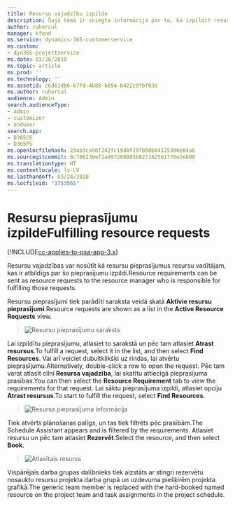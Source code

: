 ```yaml
---
title: Resursu vajadzību izpilde
description: Šajā tēmā ir sniegta informācija par to, kā izpildīt resursu vajadzības.
author: ruhercul
manager: kfend
ms.service: dynamics-365-customerservice
ms.custom:
- dyn365-projectservice
ms.date: 03/28/2019
ms.topic: article
ms.prod: ''
ms.technology: ''
ms.assetid: c6d61db6-b7f4-4b88-b894-b422c9fbf03d
ms.author: ruhercul
audience: Admin
search.audienceType:
- admin
- customizer
- enduser
search.app:
- D365CE
- D365PS
ms.openlocfilehash: 23ab3ca56f242fc1940f29fb50b04125300e04ab
ms.sourcegitcommit: 8c786230ef2a497280885b827162561776e2eb00
ms.translationtype: HT
ms.contentlocale: lv-LV
ms.lasthandoff: 03/24/2020
ms.locfileid: "3753565"
---
```

# <a name="fulfilling-resource-requests"></a><span data-ttu-id="08201-103">Resursu pieprasījumu izpilde</span><span class="sxs-lookup"><span data-stu-id="08201-103">Fulfilling resource requests</span></span>

[!INCLUDE[cc-applies-to-psa-app-3.x](../includes/cc-applies-to-psa-app-3x.md)]

<span data-ttu-id="08201-104">Resursu vajadzības var nosūtīt kā resursu pieprasījumus resursu vadītājam, kas ir atbildīgs par šo pieprasījumu izpildi.</span><span class="sxs-lookup"><span data-stu-id="08201-104">Resource requirements can be sent as resource requests to the resource manager who is responsible for fulfilling those requests.</span></span>

<span data-ttu-id="08201-105">Resursu pieprasījumi tiek parādīti saraksta veidā skatā **Aktīvie resursu pieprasījumi**.</span><span class="sxs-lookup"><span data-stu-id="08201-105">Resource requests are shown as a list in the **Active Resource Requests** view.</span></span>

> ![Resursu pieprasījumu saraksts](media/Resource-Management-image59.png)

<span data-ttu-id="08201-107">Lai izpildītu pieprasījumu, atlasiet to sarakstā un pēc tam atlasiet **Atrast resursus**.</span><span class="sxs-lookup"><span data-stu-id="08201-107">To fulfill a request, select it in the list, and then select **Find Resources**.</span></span> <span data-ttu-id="08201-108">Vai arī veiciet dubultklikšķi uz rindas, lai atvērtu pieprasījumu.</span><span class="sxs-lookup"><span data-stu-id="08201-108">Alternatively, double-click a row to open the request.</span></span> <span data-ttu-id="08201-109">Pēc tam varat atlasīt cilni **Resursa vajadzība**, lai skatītu attiecīgā pieprasījuma prasības.</span><span class="sxs-lookup"><span data-stu-id="08201-109">You can then select the **Resource Requirement** tab to view the requirements for that request.</span></span> <span data-ttu-id="08201-110">Lai sāktu pieprasījuma izpildi, atlasiet opciju **Atrast resursus**.</span><span class="sxs-lookup"><span data-stu-id="08201-110">To start to fulfill the request, select **Find Resources**.</span></span>

> ![Resursa pieprasījuma informācija](media/Resource-Management-image60.png)

<span data-ttu-id="08201-112">Tiek atvērts plānošanas palīgs, un tas tiek filtrēts pēc prasībām.</span><span class="sxs-lookup"><span data-stu-id="08201-112">The Schedule Assistant appears and is filtered by the requirements.</span></span> <span data-ttu-id="08201-113">Atlasiet resursu un pēc tam atlasiet **Rezervēt**.</span><span class="sxs-lookup"><span data-stu-id="08201-113">Select the resource, and then select **Book**.</span></span>

> ![Atlasītais resurss](media/Resource-Management-image61.png)

<span data-ttu-id="08201-115">Vispārējais darba grupas dalībnieks tiek aizstāts ar stingri rezervētu nosauktu resursu projekta darba grupā un uzdevuma piešķirēm projekta grafikā.</span><span class="sxs-lookup"><span data-stu-id="08201-115">The generic team member is replaced with the hard-booked named resource on the project team and task assignments in the project schedule.</span></span>
